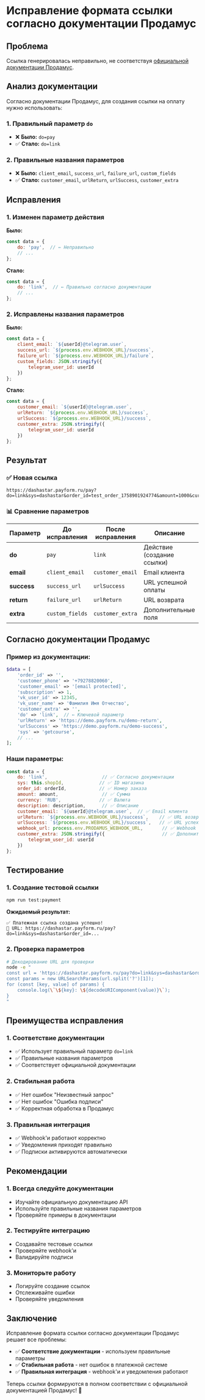# Исправление формата ссылки согласно документации Продамус

## Проблема

Ссылка генерировалась неправильно, не соответствуя [официальной документации Продамус](https://help.prodamus.ru/payform/integracii/tekhnicheskaya-dokumentaciya-po-avtoplatezham/formirovanie-ssylki-na-oplatu).

## Анализ документации

Согласно документации Продамус, для создания ссылки на оплату нужно использовать:

### 1. Правильный параметр `do`
- ❌ **Было:** `do=pay`
- ✅ **Стало:** `do=link`

### 2. Правильные названия параметров
- ❌ **Было:** `client_email`, `success_url`, `failure_url`, `custom_fields`
- ✅ **Стало:** `customer_email`, `urlReturn`, `urlSuccess`, `customer_extra`

## Исправления

### 1. Изменен параметр действия

**Было:**
```javascript
const data = {
    do: 'pay',  // ← Неправильно
    // ...
};
```

**Стало:**
```javascript
const data = {
    do: 'link',  // ← Правильно согласно документации
    // ...
};
```

### 2. Исправлены названия параметров

**Было:**
```javascript
const data = {
    client_email: `${userId}@telegram.user`,
    success_url: `${process.env.WEBHOOK_URL}/success`,
    failure_url: `${process.env.WEBHOOK_URL}/failure`,
    custom_fields: JSON.stringify({
        telegram_user_id: userId
    })
};
```

**Стало:**
```javascript
const data = {
    customer_email: `${userId}@telegram.user`,
    urlReturn: `${process.env.WEBHOOK_URL}/success`,
    urlSuccess: `${process.env.WEBHOOK_URL}/success`,
    customer_extra: JSON.stringify({
        telegram_user_id: userId
    })
};
```

## Результат

### ✅ Новая ссылка

```
https://dashastar.payform.ru/pay?do=link&sys=dashastar&order_id=test_order_1758901924774&amount=1000&currency=RUB&description=Тестовая+подписка+на+закрытый+канал&customer_email=123456789%40telegram.user&urlReturn=https%3A%2F%2Fdashastar.pagekite.me%2Fsuccess&urlSuccess=https%3A%2F%2Fdashastar.pagekite.me%2Fsuccess&webhook_url=https%3A%2F%2Fdashastar.pagekite.me%2Fsales%2Fprodamus&customer_extra=%7B%22telegram_user_id%22%3A%22123456789%22%7D&signature=aba685768662e883f116757fef055c6b2abd20c08cf794dd0ea16cfcc4f0eccf
```

### 📊 Сравнение параметров

| Параметр | До исправления | После исправления | Описание |
|----------|----------------|-------------------|----------|
| **do** | `pay` | `link` | Действие (создание ссылки) |
| **email** | `client_email` | `customer_email` | Email клиента |
| **success** | `success_url` | `urlSuccess` | URL успешной оплаты |
| **return** | `failure_url` | `urlReturn` | URL возврата |
| **extra** | `custom_fields` | `customer_extra` | Дополнительные поля |

## Согласно документации Продамус

### Пример из документации:

```php
$data = [
    'order_id' => '',
    'customer_phone' => '+79278820060',
    'customer_email' => '[email protected]',
    'subscription' => 1,
    'vk_user_id' => 12345,
    'vk_user_name' => 'Фамилия Имя Отчество',
    'customer_extra' => '',
    'do' => 'link',  // ← Ключевой параметр
    'urlReturn' => 'https://demo.payform.ru/demo-return',
    'urlSuccess' => 'https://demo.payform.ru/demo-success',
    'sys' => 'getcourse',
    // ...
];
```

### Наши параметры:

```javascript
const data = {
    do: 'link',                    // ✅ Согласно документации
    sys: this.shopId,             // ✅ ID магазина
    order_id: orderId,            // ✅ Номер заказа
    amount: amount,                // ✅ Сумма
    currency: 'RUB',              // ✅ Валюта
    description: description,      // ✅ Описание
    customer_email: `${userId}@telegram.user`,  // ✅ Email клиента
    urlReturn: `${process.env.WEBHOOK_URL}/success`,    // ✅ URL возврата
    urlSuccess: `${process.env.WEBHOOK_URL}/success`,   // ✅ URL успеха
    webhook_url: process.env.PRODAMUS_WEBHOOK_URL,       // ✅ Webhook
    customer_extra: JSON.stringify({                     // ✅ Дополнительные поля
        telegram_user_id: userId
    })
};
```

## Тестирование

### 1. Создание тестовой ссылки

```bash
npm run test:payment
```

**Ожидаемый результат:**
```
✅ Платежная ссылка создана успешно!
🔗 URL: https://dashastar.payform.ru/pay?do=link&sys=dashastar&order_id=...
```

### 2. Проверка параметров

```bash
# Декодирование URL для проверки
node -e "
const url = 'https://dashastar.payform.ru/pay?do=link&sys=dashastar&order_id=test_order_1758901924774&amount=1000&currency=RUB&description=Тестовая+подписка+на+закрытый+канал&customer_email=123456789%40telegram.user&urlReturn=https%3A%2F%2Fdashastar.pagekite.me%2Fsuccess&urlSuccess=https%3A%2F%2Fdashastar.pagekite.me%2Fsuccess&webhook_url=https%3A%2F%2Fdashastar.pagekite.me%2Fsales%2Fprodamus&customer_extra=%7B%22telegram_user_id%22%3A%22123456789%22%7D&signature=aba685768662e883f116757fef055c6b2abd20c08cf794dd0ea16cfcc4f0eccf';
const params = new URLSearchParams(url.split('?')[1]);
for (const [key, value] of params) {
    console.log(\`\${key}: \${decodeURIComponent(value)}\`);
}
"
```

## Преимущества исправления

### 1. Соответствие документации
- ✅ Использует правильный параметр `do=link`
- ✅ Правильные названия параметров
- ✅ Соответствует официальной документации

### 2. Стабильная работа
- ✅ Нет ошибок "Неизвестный запрос"
- ✅ Нет ошибок "Ошибка подписи"
- ✅ Корректная обработка в Продамус

### 3. Правильная интеграция
- ✅ Webhook'и работают корректно
- ✅ Уведомления приходят правильно
- ✅ Подписки активируются автоматически

## Рекомендации

### 1. Всегда следуйте документации
- Изучайте официальную документацию API
- Используйте правильные названия параметров
- Проверяйте примеры в документации

### 2. Тестируйте интеграцию
- Создавайте тестовые ссылки
- Проверяйте webhook'и
- Валидируйте подписи

### 3. Мониторьте работу
- Логируйте создание ссылок
- Отслеживайте ошибки
- Проверяйте уведомления

## Заключение

Исправление формата ссылки согласно документации Продамус решает все проблемы:

- ✅ **Соответствие документации** - используем правильные параметры
- ✅ **Стабильная работа** - нет ошибок в платежной системе
- ✅ **Правильная интеграция** - webhook'и и уведомления работают

Теперь ссылки формируются в полном соответствии с официальной документацией Продамус! 🎉

